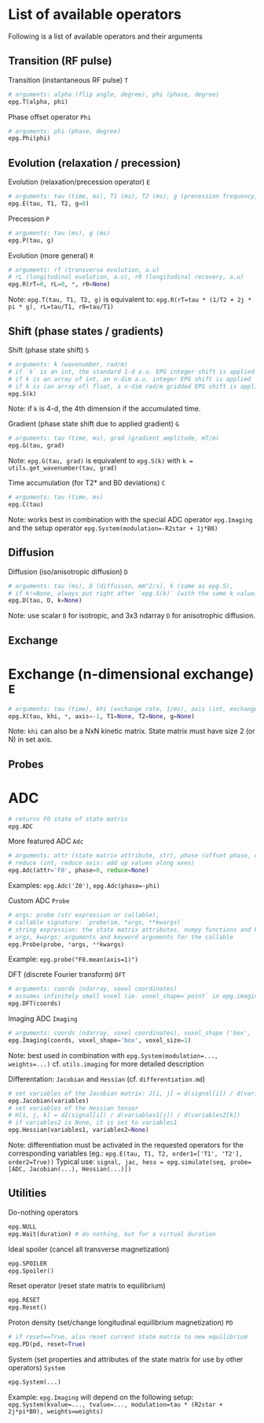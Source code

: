 
# List of available operators

Following is a list of available operators and their arguments

## Transition (RF pulse)

Transition (instantaneous RF pulse) `T`
```python
# arguments: alpha (flip angle, degree), phi (phase, degree)
epg.T(alpha, phi) 
```

Phase offset operator `Phi`
```python
# arguments: phi (phase, degree)
epg.Phi(phi)
```

## Evolution (relaxation / precession)

Evolution (relaxation/precession operator) `E`
```python
# arguments: tau (time, ms), T1 (ms), T2 (ms), g (precession frequency, kHz) 
epg.E(tau, T1, T2, g=0)
```

Precession `P`
```python
# arguments: tau (ms), g (ms)
epg.P(tau, g)
```

Evolution (more general) `R`
```python
# arguments: rT (transverse evolution, a.u)
# rL (longitudinal evolution, a.u), r0 (longitudinal recovery, a.u) 
epg.R(rT=0, rL=0, *, r0=None)
```
Note: `epg.T(tau, T1, T2, g)` is equivalent to: `epg.R(rT=tau * (1/T2 + 2j * pi * g), rL=tau/T1, r0=tau/T1)` 

## Shift (phase states / gradients)

Shift (phase state shift) `S`
``` python
# arguments: k (wavenumber, rad/m)
# if `k` is an int, the standard 1-d a.u. EPG integer shift is applied
# if k is an array of int, an n-dim a.u. integer EPG shift is applied
# if k is (an array of) float, a n-dim rad/m gridded EPG shift is applied
epg.S(k)
```
Note: if `k` is 4-d, the 4th dimension if the accumulated time.

Gradient (phase state shift due to applied gradient) `G`
```python
# arguments: tau (time, ms), grad (gradient amplitude, mT/m)
epg.G(tau, grad)
```
Note: `epg.G(tau, grad)` is equivalent to `epg.S(k)` with `k = utils.get_wavenumber(tau, grad)`

Time accumulation (for T2* and B0 deviations) `C`
```python
# arguments: tau (time, ms)
epg.C(tau)
```
Note: works best in combination with the special ADC operator `epg.Imaging` and the setup operator `epg.System(modulation=-R2star + 1j*B0)`

## Diffusion

Diffusion (iso/anisotropic diffusion) `D`
``` python
# arguments: tau (ms), D (diffusion, mm^2/s), k (same as epg.S),
# if k!=None, always put right after `epg.S(k)` (with the same k value)
epg.D(tau, D, k=None)
```
Note: use scalar `D` for isotropic, and 3x3 ndarray `D` for anisotrophic diffusion. 

## Exchange 

# Exchange (n-dimensional exchange) `E`
``` python
# arguments: tau (time), khi (exchange rate, 1/ms), axis (int, exchange axis)
epg.X(tau, khi, *, axis=-1, T1=None, T2=None, g=None)
```
Note: `khi` can also be a NxN kinetic matrix. State matrix must have size 2 (or N) in set axis.

## Probes

# ADC
``` python
# returns F0 state of state matrix
epg.ADC
```

More featured ADC `Adc`
```python
# arguments: attr (state matrix attribute, str), phase (offset phase, degree)
# reduce (int, reduce axis: add up values along axes)
epg.Adc(attr='F0', phase=0, reduce=None)
```
Examples: `epg.Adc('Z0')`, `epg.Adc(phase=-phi)`

Custom ADC `Probe`
```python
# args: probe (str expression or callable),
# callable signature: `probe(sm, *args, **kwargs)`
# string expression: the state matrix attributes, numpy functions and kwargs are accessible
# args, kwargs: arguments and keyword arguments for the callable
epg.Probe(probe, *args, **kwargs)
```
Example: `epg.probe("F0.mean(axis=1)")`

DFT (discrete Fourier transform) `DFT`
```python
# arguments: coords (ndarray, voxel coordinates)
# assumes infinitely small voxel (ie. voxel_shape=`point` in epg.imaging)
epg.DFT(coords)
```

Imaging ADC `Imaging`
```python
# arguments: coords (ndarray, voxel coordinates), voxel_shape ('box', 'points'), voxel_size (m)
epg.Imaging(coords, voxel_shape='box', voxel_size=1)
```
Note: best used in combination with `epg.System(modulation=..., weights=...)`
cf. `utils.imaging` for more detailed description

Differentation: `Jacobian` and `Hessian` (cf. `differentiation.md`)
```python
# set variables of the Jacobian matrix: J[i, j] = d(signal[i]) / d(variables[j])
epg.Jacobian(variables)
# set variables of the Hessian tensor
# H[i, j, k] = d2(signal[i]) / d(variables1[j]) / d(variables2[k])
# if variables2 is None, it is set to variables1
epg.Hessian(variables1, variables2=None)
```
Note: differentiation must be activated in the requested operators  for the corresponding variables (eg.: `epg.E(tau, T1, T2, order1=['T1', 'T2'], order2=True))`
Typical use: `signal, jac, hess = epg.simulate(seq, probe=[ADC, Jacobian(...), Hessian(...)])`

## Utilities

Do-nothing operators
``` python
epg.NULL
epg.Wait(duration) # do nothing, but for a virtual duration
```

Ideal spoiler (cancel all transverse magnetization)
```python
epg.SPOILER
epg.Spoiler()
```

Reset operator (reset state matrix to equilibrium)
```python
epg.RESET
epg.Reset()
```


Proton density (set/change longitudinal equilibrium magnetization) `PD`
```python
# if reset==True, also reset current state matrix to new equilibrium
epg.PD(pd, reset=True)
```

System (set properties and attributes of the state matrix for use by other operators) `System`
```python
epg.System(...)
```
Example: `epg.Imaging` will depend on the following setup:
`epg.System(kvalue=..., tvalue=..., modulation=tau * (R2star + 2j*pi*B0), weights=weights)`
```
